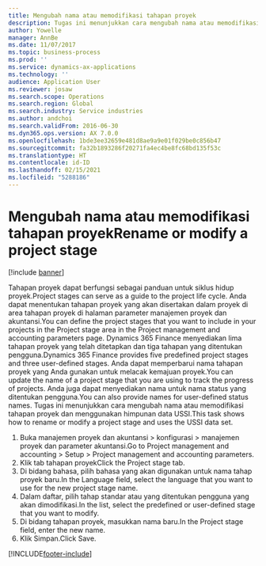 ```yaml
---
title: Mengubah nama atau memodifikasi tahapan proyek
description: Tugas ini menunjukkan cara mengubah nama atau memodifikasi tahapan proyek.
author: Yowelle
manager: AnnBe
ms.date: 11/07/2017
ms.topic: business-process
ms.prod: ''
ms.service: dynamics-ax-applications
ms.technology: ''
audience: Application User
ms.reviewer: josaw
ms.search.scope: Operations
ms.search.region: Global
ms.search.industry: Service industries
ms.author: andchoi
ms.search.validFrom: 2016-06-30
ms.dyn365.ops.version: AX 7.0.0
ms.openlocfilehash: 1bde3ee32659e481d8ae9a9e01f029be0c856b47
ms.sourcegitcommit: fa32b1893286f20271fa4ec4be8fc68bd135f53c
ms.translationtype: HT
ms.contentlocale: id-ID
ms.lasthandoff: 02/15/2021
ms.locfileid: "5288186"
---
```

# <a name="rename-or-modify-a-project-stage"></a><span data-ttu-id="f8d8a-103">Mengubah nama atau memodifikasi tahapan proyek</span><span class="sxs-lookup"><span data-stu-id="f8d8a-103">Rename or modify a project stage</span></span>

[!include [banner](../../includes/banner.md)]

<span data-ttu-id="f8d8a-104">Tahapan proyek dapat berfungsi sebagai panduan untuk siklus hidup proyek.</span><span class="sxs-lookup"><span data-stu-id="f8d8a-104">Project stages can serve as a guide to the project life cycle.</span></span> <span data-ttu-id="f8d8a-105">Anda dapat menentukan tahapan proyek yang akan disertakan dalam proyek di area tahapan proyek di halaman parameter manajemen proyek dan akuntansi.</span><span class="sxs-lookup"><span data-stu-id="f8d8a-105">You can define the project stages that you want to include in your projects in the Project stage area in the Project management and accounting parameters page.</span></span> <span data-ttu-id="f8d8a-106">Dynamics 365 Finance menyediakan lima tahapan proyek yang telah ditetapkan dan tiga tahapan yang ditentukan pengguna.</span><span class="sxs-lookup"><span data-stu-id="f8d8a-106">Dynamics 365 Finance provides five predefined project stages and three user-defined stages.</span></span> <span data-ttu-id="f8d8a-107">Anda dapat memperbarui nama tahapan proyek yang Anda gunakan untuk melacak kemajuan proyek.</span><span class="sxs-lookup"><span data-stu-id="f8d8a-107">You can update the name of a project stage that you are using to track the progress of projects.</span></span> <span data-ttu-id="f8d8a-108">Anda juga dapat menyediakan nama untuk nama status yang ditentukan pengguna.</span><span class="sxs-lookup"><span data-stu-id="f8d8a-108">You can also provide names for user-defined status names.</span></span> <span data-ttu-id="f8d8a-109">Tugas ini menunjukkan cara mengubah nama atau memodifikasi tahapan proyek dan menggunakan himpunan data USSI.</span><span class="sxs-lookup"><span data-stu-id="f8d8a-109">This task shows how to rename or modify a project stage and uses the USSI data set.</span></span>

1. <span data-ttu-id="f8d8a-110">Buka manajemen proyek dan akuntansi > konfigurasi > manajemen proyek dan parameter akuntansi.</span><span class="sxs-lookup"><span data-stu-id="f8d8a-110">Go to Project management and accounting > Setup > Project management and accounting parameters.</span></span>
2. <span data-ttu-id="f8d8a-111">Klik tab tahapan proyek</span><span class="sxs-lookup"><span data-stu-id="f8d8a-111">Click the Project stage tab.</span></span>
3. <span data-ttu-id="f8d8a-112">Di bidang bahasa, pilih bahasa yang akan digunakan untuk nama tahap proyek baru.</span><span class="sxs-lookup"><span data-stu-id="f8d8a-112">In the Language field, select the language that you want to use for the new project stage name.</span></span>
4. <span data-ttu-id="f8d8a-113">Dalam daftar, pilih tahap standar atau yang ditentukan pengguna yang akan dimodifikasi.</span><span class="sxs-lookup"><span data-stu-id="f8d8a-113">In the list, select the predefined or user-defined stage that you want to modify.</span></span> 
5. <span data-ttu-id="f8d8a-114">Di bidang tahapan proyek, masukkan nama baru.</span><span class="sxs-lookup"><span data-stu-id="f8d8a-114">In the Project stage field, enter the new name.</span></span>
6. <span data-ttu-id="f8d8a-115">Klik Simpan.</span><span class="sxs-lookup"><span data-stu-id="f8d8a-115">Click Save.</span></span>


[!INCLUDE[footer-include](../../includes/footer-banner.md)]